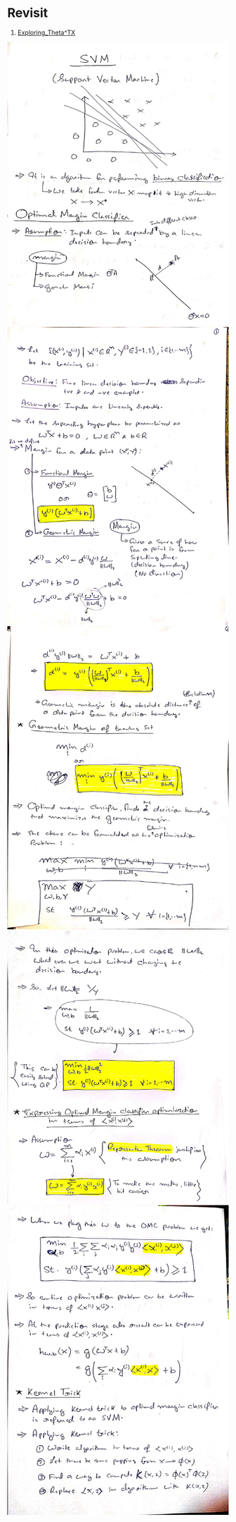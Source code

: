 # Revisit

1. [Exploring_Theta^TX](./1/README.md)

![](./1.jpg)
![](./2.jpg)
![](./3.jpg)
![](./4.jpg)
![](./5.jpg)
